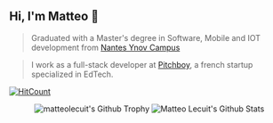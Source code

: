 ## Hi, I'm Matteo 🐧

> Graduated with a Master's degree in Software, Mobile and IOT development from [Nantes Ynov Campus](https://www.ynov-nantes.com)

> I work as a full-stack developer at [Pitchboy](https://pitchboy.sc), a french startup specialized in EdTech.

[![HitCount](http://hits.dwyl.com/matteolecuit/matteolecuit.svg?style=flat-square&show=unique)](http://hits.dwyl.com/matteolecuit/matteolecuit)
<div align="center">
  
<img alt="matteolecuit's Github Trophy" src="https://github-profile-trophy.vercel.app/?username=matteolecuit&row=1" />

<img alt="Matteo Lecuit's Github Stats" src="https://github-readme-stats.vercel.app/api?username=matteolecuit&count_private=true&bg_color=30,000046,1CB5E0&title_color=fff&text_color=fff&show_icons=true&hide_border=true&" />

</div>
